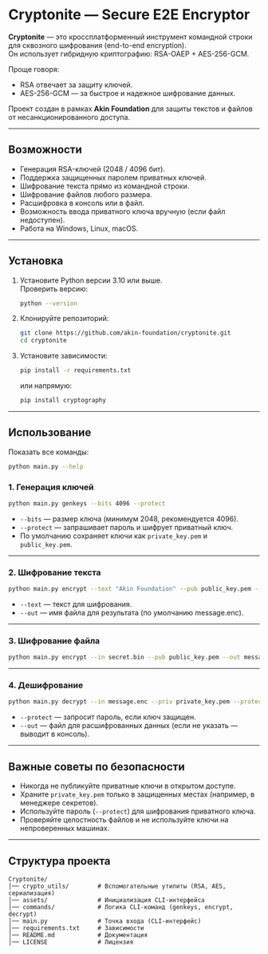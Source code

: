 # Cryptonite — Secure E2E Encryptor

**Cryptonite** — это кроссплатформенный инструмент командной строки для сквозного шифрования (end-to-end encryption).  
Он использует гибридную криптографию: RSA-OAEP + AES-256-GCM.  

Проще говоря:  
- RSA отвечает за защиту ключей.  
- AES-256-GCM — за быстрое и надежное шифрование данных.  

Проект создан в рамках **Akin Foundation** для защиты текстов и файлов от несанкционированного доступа.  

---

## Возможности

- Генерация RSA-ключей (2048 / 4096 бит).  
- Поддержка защищенных паролем приватных ключей.  
- Шифрование текста прямо из командной строки.  
- Шифрование файлов любого размера.  
- Расшифровка в консоль или в файл.  
- Возможность ввода приватного ключа вручную (если файл недоступен).  
- Работа на Windows, Linux, macOS.  

---

## Установка

1. Установите Python версии 3.10 или выше.  
   Проверить версию:
   ```bash
   python --version
   ```

2. Клонируйте репозиторий:
   ```bash
   git clone https://github.com/akin-foundation/cryptonite.git
   cd cryptonite
   ```

3. Установите зависимости:
   ```bash
   pip install -r requirements.txt
   ```

   или напрямую:
   ```bash
   pip install cryptography
   ```

---

## Использование

Показать все команды:
```bash
python main.py --help
```

### 1. Генерация ключей
```bash
python main.py genkeys --bits 4096 --protect
```
- `--bits` — размер ключа (минимум 2048, рекомендуется 4096).  
- `--protect` — запрашивает пароль и шифрует приватный ключ.  
- По умолчанию сохраняет ключи как `private_key.pem` и `public_key.pem`.  

---

### 2. Шифрование текста
```bash
python main.py encrypt --text "Akin Foundation" --pub public_key.pem --out message.enc
```
- `--text` — текст для шифрования.  
- `--out` — имя файла для результата (по умолчанию message.enc).  

---

### 3. Шифрование файла
```bash
python main.py encrypt --in secret.bin --pub public_key.pem --out message.enc
```

---

### 4. Дешифрование
```bash
python main.py decrypt --in message.enc --priv private_key.pem --protect --out decrypted.bin
```
- `--protect` — запросит пароль, если ключ защищен.  
- `--out` — файл для расшифрованных данных (если не указать — выводит в консоль).  

---

## Важные советы по безопасности

- Никогда не публикуйте приватные ключи в открытом доступе.  
- Храните `private_key.pem` только в защищенных местах (например, в менеджере секретов).  
- Используйте пароль (`--protect`) для шифрования приватного ключа.  
- Проверяйте целостность файлов и не используйте ключи на непроверенных машинах.  

---

## Структура проекта

```
Cryptonite/
│── crypto_utils/        # Вспомогательные утилиты (RSA, AES, сериализация)
│── assets/              # Инициализация CLI-интерфейса
│── commands/            # Логика CLI-команд (genkeys, encrypt, decrypt)
│── main.py              # Точка входа (CLI-интерфейс)
│── requirements.txt     # Зависимости
│── README.md            # Документация
│── LICENSE              # Лицензия
```

